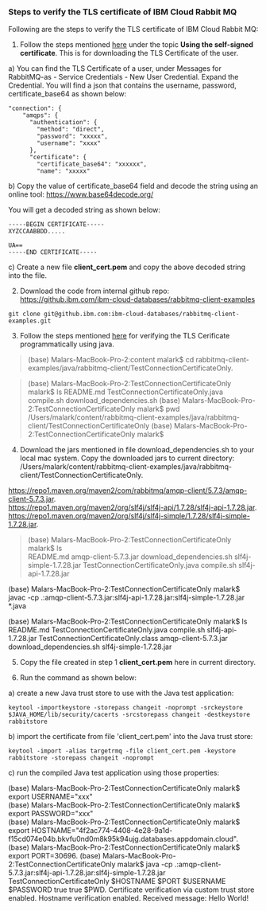 ### Steps to verify the TLS certificate of IBM Cloud Rabbit MQ 

Following are the steps to verify the TLS certificate of IBM Cloud Rabbit MQ:  

1. Follow the steps mentioned [here](https://cloud.ibm.com/docs/messages-for-rabbitmq?topic=messages-for-rabbitmq-management-plugin) under the topic **Using the self-signed certificate**. This is for downloading the TLS Certificate of the user.   

a) You can find the TLS Certificate of a user, under Messages for RabbitMQ-as - Service Credentials - New User Credential. Expand the Credential. You will find a json that contains the username, password, certificate_base64 as shown below:  

```
"connection": {
    "amqps": {
      "authentication": {
        "method": "direct",
        "password": "xxxxx",
        "username": "xxxx"
      },
      "certificate": {
        "certificate_base64": "xxxxxx",
        "name": "xxxxx"
```

b) Copy the value of certificate_base64 field and decode the string using an online tool: https://www.base64decode.org/ 

You will get a decoded string as shown below:  

```
-----BEGIN CERTIFICATE-----
XYZCCAABBDD.....

UA==
-----END CERTIFICATE-----
```
   
c) Create a new file **client_cert.pem** and copy the above decoded string into the file. 

2. Download the code from internal github repo: https://github.ibm.com/ibm-cloud-databases/rabbitmq-client-examples 

```
git clone git@github.ibm.com:ibm-cloud-databases/rabbitmq-client-examples.git
```
 
3. Follow the steps mentioned [here](https://github.ibm.com/ibm-cloud-databases/rabbitmq-client-examples/tree/master/java/rabbitmq-client/TestConnectionCertificateOnly) for verifying the TLS Cerificate programmatically using java.   

> (base) Malars-MacBook-Pro-2:content malark$ cd rabbitmq-client-examples/java/rabbitmq-client/TestConnectionCertificateOnly.  

> (base) Malars-MacBook-Pro-2:TestConnectionCertificateOnly malark$ ls
README.md				TestConnectionCertificateOnly.java	compile.sh				download_dependencies.sh
(base) Malars-MacBook-Pro-2:TestConnectionCertificateOnly malark$ pwd
/Users/malark/content/rabbitmq-client-examples/java/rabbitmq-client/TestConnectionCertificateOnly
(base) Malars-MacBook-Pro-2:TestConnectionCertificateOnly malark$ 

4. Download the jars mentioned in file download_dependencies.sh to your local mac system. Copy the downloaded jars to current directory: /Users/malark/content/rabbitmq-client-examples/java/rabbitmq-client/TestConnectionCertificateOnly.     

https://repo1.maven.org/maven2/com/rabbitmq/amqp-client/5.7.3/amqp-client-5.7.3.jar.   
https://repo1.maven.org/maven2/org/slf4j/slf4j-api/1.7.28/slf4j-api-1.7.28.jar.   
https://repo1.maven.org/maven2/org/slf4j/slf4j-simple/1.7.28/slf4j-simple-1.7.28.jar.   

> (base) Malars-MacBook-Pro-2:TestConnectionCertificateOnly malark$ ls   
README.md				amqp-client-5.7.3.jar			download_dependencies.sh		slf4j-simple-1.7.28.jar 
TestConnectionCertificateOnly.java	compile.sh				slf4j-api-1.7.28.jar 
 
(base) Malars-MacBook-Pro-2:TestConnectionCertificateOnly malark$ javac -cp .:amqp-client-5.7.3.jar:slf4j-api-1.7.28.jar:slf4j-simple-1.7.28.jar *.java   

(base) Malars-MacBook-Pro-2:TestConnectionCertificateOnly malark$ ls   
README.md				TestConnectionCertificateOnly.java	compile.sh				slf4j-api-1.7.28.jar 
TestConnectionCertificateOnly.class	amqp-client-5.7.3.jar			download_dependencies.sh		slf4j-simple-1.7.28.jar 

5. Copy the file created in step 1 **client_cert.pem** here in current directory. 

6. Run the command as shown below:    

a) create a new Java trust store to use with the Java test application:   

```
keytool -importkeystore -storepass changeit -noprompt -srckeystore $JAVA_HOME/lib/security/cacerts -srcstorepass changeit -destkeystore rabbitstore
``` 

b) import the certificate from file 'client_cert.pem' into the Java trust store:   

```
keytool -import -alias targetrmq -file client_cert.pem -keystore rabbitstore -storepass changeit -noprompt
```

c) run the compiled Java test application using those properties:   

(base) Malars-MacBook-Pro-2:TestConnectionCertificateOnly malark$ export USERNAME="xxx"   
(base) Malars-MacBook-Pro-2:TestConnectionCertificateOnly malark$ export PASSWORD="xxx"   
(base) Malars-MacBook-Pro-2:TestConnectionCertificateOnly malark$ export HOSTNAME="4f2ac774-4408-4e28-9a1d-f15cd074e04b.bkvfu0nd0m8k95k94ujg.databases.appdomain.cloud". 
(base) Malars-MacBook-Pro-2:TestConnectionCertificateOnly malark$ export PORT=30696. 
(base) Malars-MacBook-Pro-2:TestConnectionCertificateOnly malark$ java -cp .:amqp-client-5.7.3.jar:slf4j-api-1.7.28.jar:slf4j-simple-1.7.28.jar   TestConnectionCertificateOnly $HOSTNAME $PORT $USERNAME $PASSWORD true true $PWD. 
Certificate verification via custom trust store enabled. 
Hostname verification enabled. 
Received message: Hello World!  

